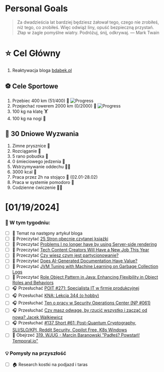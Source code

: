 
Personal Goals
==============
> Za dwadzieścia lat bardziej będziesz żałował tego, czego nie zrobiłeś, niż tego, co zrobiłeś. Więc odwiąż liny, opuść bezpieczną przystań. Złap w żagle pomyślne wiatry. Podróżuj, śnij, odkrywaj.
> — Mark Twain

# ⭐ Cel Główny
1. Reaktywacja bloga [bdabek.pl](https://www.bdabek.pl/)

## ⚽️ Cele Sportowe
1. Przebiec 400 km (51/400) 🏃 ![Progress](https://geps.dev/progress/12/)
2. Przejechać rowerem 2000 km (0/2000) 🚴 ![Progress](https://geps.dev/progress/0/)
3. 100 kg na klatę  🏋️
4. 100 kg na nogi 🦵

## 🎯 30 Dniowe Wyzwania
1. Zimne prysznice 🚿
2. Rozciąganie 🧘
3. 5 rano pobudka 🌅
4. 0 śmieciowego jedzenia 🍔
5. Wstrzymywanie oddechu 😮‍💨
6. 3000 kcal 🍌
7. Praca przez 2h na stojąco 🧍 (02.01-28.02)
8. Praca w systemie pomodoro 🍅
9. Codzienne ćwiczenie 🏋️‍♂️

# [01/19/2024]
### 🚧 W tym tygodniu:
- [ ] 📝 Temat na następny artykuł bloga
- [ ] 📗 Przeczytać [25 Stron obecnie czytanej książki](https://github.com/BartoszDabek/bdabek.pl/blob/master/miscellaneous/books.md)
- [ ] 📗 Przeczytać [Problems I no longer have by using Server-side rendering](https://www.wimdeblauwe.com/blog/2024/12/31/problems-i-no-longer-have-by-using-server-side-rendering/)
- [ ] 📗 Przeczytać [Tech Content Creators Will Have a New Job This Year](https://ozar.me/2025/01/tech-content-creators-will-have-a-new-job-this-year/)
- [ ] 📗 Przeczytać [Czy wiesz czym jest partycjonowanie?](https://blog.consdata.tech/2025/01/07/czy-wiesz-czym-jest-partycjonowanie.html)
- [ ] 📗 Przeczytać [Does AI-Generated Documentation Have Value?](https://blog.vanillajava.blog/2025/01/does-ai-generated-documentation-have.html)
- [ ] 📗 Przeczytać [JVM Tuning with Machine Learning on Garbage Collection Logs](https://inside.java/2025/01/13/thesis-jvm-tuning-ml/)
- [ ] 📗 Przeczytać [Role Object Pattern in Java: Enhancing Flexibility in Object Roles and Behaviors](https://java-design-patterns.com/patterns/role-object/)
- [ ] 🎧 Przesłuchać [POIT #271: Specjalista IT w firmie produkcyjnej](https://porozmawiajmyoit.pl/poit-271-specjalista-it-w-firmie-produkcyjnej/)
- [ ] 🎧 Przesłuchać [KNA: Lekcja 344 (o hobby)](https://kwadransnaangielski.pl/lekcja/lekcja-344-o-hobby/)
- [ ] 🎧 Przesłuchać [Ten o pracy w Security Operations Center (NP #061)](https://www.spreaker.com/episode/ten-o-pracy-w-security-operations-center-np-061--63688312)
- [ ] 🎧 Przesłuchać [Czy masz odwagę, by rzucić wszystko i zacząć od nowa? Jacek Walkiewicz](https://youtu.be/73MsIEk4g1M)
- [ ] 🎧 Przesłuchać [#137 Short #61: Post-Quantum Cryptography, SLI/SLO/KPI, Reddit Security, Copilot Free, K8s Windows](https://patoarchitekci.io/137/)
- [ ] 🎥 Obejrzeć [319. WJUG - Marcin Baranowski "Padłeś? Powstań! Temporal.io"](https://youtu.be/kHC3MoEr1is)

### 💡 Pomysły na przyszłość
- [ ] 🏠 Research kostki na podjazd i taras
